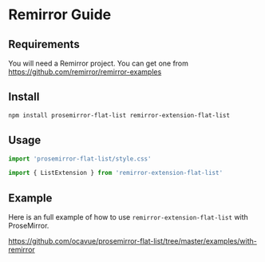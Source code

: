 # Remirror Guide

## Requirements

You will need a Remirror project. You can get one from https://github.com/remirror/remirror-examples

## Install

```bash
npm install prosemirror-flat-list remirror-extension-flat-list
```

## Usage

```ts
import 'prosemirror-flat-list/style.css'

import { ListExtension } from 'remirror-extension-flat-list'
```

## Example

Here is an full example of how to use `remirror-extension-flat-list` with ProseMirror.

https://github.com/ocavue/prosemirror-flat-list/tree/master/examples/with-remirror
